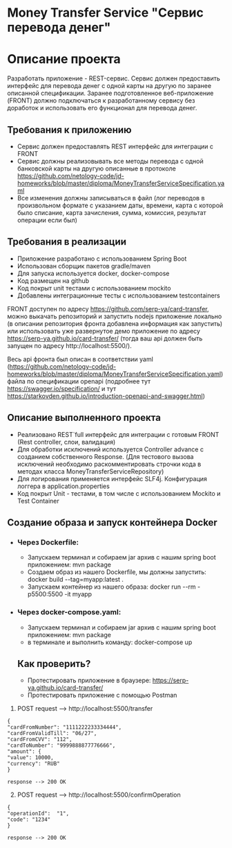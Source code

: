 Money Transfer Service "Сервис перевода денег"
=
Описание проекта
==
Разработать приложение - REST-сервис. Сервис должен предоставить интерфейс для перевода денег с одной карты на другую по заранее описанной спецификации. Заранее подготовленное веб-приложение (FRONT) должно подключаться к разработанному сервису без доработок и использовать его функционал для перевода денег.

## Требования к приложению
* Сервис должен предоставлять REST интерфейс для интеграции с FRONT
* Сервис должны реализовывать все методы перевода с одной банковской карты на другую описанные в протоколе https://github.com/netology-code/jd-homeworks/blob/master/diploma/MoneyTransferServiceSpecification.yaml
* Все изменения должны записываться в файл (лог переводов в произвольном формате с указанием даты, времени, карта с которой было списание, карта зачисления, сумма, комиссия, результат операции если был)
## Требования в реализации
* Приложение разработано с использованием Spring Boot
* Использован сборщик пакетов gradle/maven
* Для запуска используется docker, docker-compose
* Код размещен на github
* Код покрыт unit тестами с использованием mockito
* Добавлены интеграционные тесты с использованием testcontainers

FRONT доступен по адресу https://github.com/serp-ya/card-transfer, можно выкачать репозиторий и запустить nodejs приложение локально (в описании репозитория фронта добавлена информация как запустить) или использовать уже развернутое демо приложение по адресу https://serp-ya.github.io/card-transfer/ (тогда ваш api должен быть запущен по адресу http://localhost:5500/).

Весь api фронта был описан в соответствии yaml (https://github.com/netology-code/jd-homeworks/blob/master/diploma/MoneyTransferServiceSpecification.yaml) файла по спецификации openapi (подробнее тут https://swagger.io/specification/ и тут https://starkovden.github.io/introduction-openapi-and-swagger.html)
## Описание выполненного проекта
* Реализовано REST`full интерфейс для интеграции с готовым FRONT (Rest controller, слои, валидация)
* Для обработки исключений используется Controller advance c созданием собственного Response. (Для тестового вызова исключений необходимо раскомментировать строчки кода в методах класса MoneyTransferServiceRepository)
* Для логирования применяется интерфейс SLF4j. Конфигурация  логгера в application.properties
* Код покрыт Unit - тестами, в том числе с использованием Mockito и Test Container
## Создание образа и запуск контейнера Docker
* ### Через Dockerfile:
  - Запускаем терминал и cобираем jar архив с нашим spring boot приложением: mvn package
  - Создаем образ из нашего Dockerfile, мы должны запустить: docker build --tag=myapp:latest .
  - Запускаем контейнер из нашего образа: docker run --rm -p5500:5500 -it myapp
* ### Через docker-compose.yaml:
  - Запускаем терминал и cобираем jar архив с нашим spring boot приложением: mvn package
  - в терминале и выполнить команду: docker-compose up
  ## Как проверить?
  - Протестировать приложение в браузере: https://serp-ya.github.io/card-transfer/
  - Протестировать приложение с помощью Postman
1. POST request --> http://localhost:5500/transfer
````
{
"cardFromNumber": "1111222233334444",
"cardFromValidTill": "06/27",
"cardFromCVV": "112",
"cardToNumber": "9999888877776666",
"amount": {
"value": 10000,
"currency": "RUB"
}
````
````
response --> 200 OK
````

2. POST request --> http://localhost:5500/confirmOperation
````
{
"operationId":  "1",
"code": "1234"
}
````
````
response --> 200 OK
````